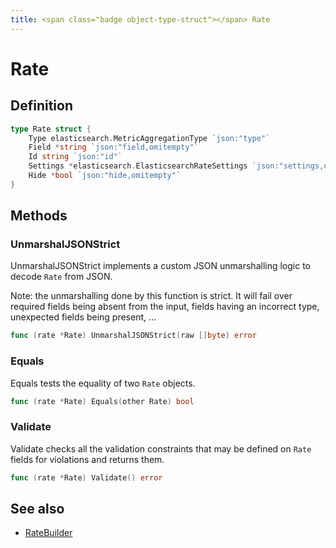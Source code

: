 ```yaml
---
title: <span class="badge object-type-struct"></span> Rate
---
```

# <span class="badge object-type-struct"></span> Rate

## Definition

```go
type Rate struct {
    Type elasticsearch.MetricAggregationType `json:"type"`
    Field *string `json:"field,omitempty"`
    Id string `json:"id"`
    Settings *elasticsearch.ElasticsearchRateSettings `json:"settings,omitempty"`
    Hide *bool `json:"hide,omitempty"`
}
```
## Methods

### <span class="badge object-method"></span> UnmarshalJSONStrict

UnmarshalJSONStrict implements a custom JSON unmarshalling logic to decode `Rate` from JSON.

Note: the unmarshalling done by this function is strict. It will fail over required fields being absent from the input, fields having an incorrect type, unexpected fields being present, …

```go
func (rate *Rate) UnmarshalJSONStrict(raw []byte) error
```

### <span class="badge object-method"></span> Equals

Equals tests the equality of two `Rate` objects.

```go
func (rate *Rate) Equals(other Rate) bool
```

### <span class="badge object-method"></span> Validate

Validate checks all the validation constraints that may be defined on `Rate` fields for violations and returns them.

```go
func (rate *Rate) Validate() error
```

## See also

 * <span class="badge builder"></span> [RateBuilder](./builder-RateBuilder.md)
